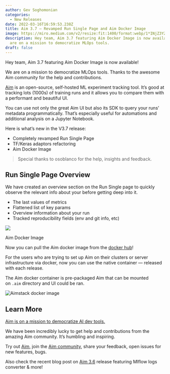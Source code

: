 ```yaml
---
author: Gev Soghomonian
categories:
  - New Releases
date: 2022-03-16T16:59:53.238Z
title: Aim 3.7 — Revamped Run Single Page and Aim Docker Image
image: https://miro.medium.com/v2/resize:fit:1400/format:webp/1*INjZ3YZMiIgIc3EhLos_sw.png
description: Hey team, Aim 3.7 featuring Aim Docker Image is now available! We
  are on a mission to democratize MLOps tools.
draft: false
---
```

Hey team, Aim 3.7 featuring Aim Docker Image is now available!

We are on a mission to democratize MLOps tools. Thanks to the awesome Aim community for the help and contributions.

[Aim](https://github.com/aimhubio/aim) is an open-source, self-hosted ML experiment tracking tool. It’s good at tracking lots (1000s) of training runs and it allows you to compare them with a performant and beautiful UI.

You can use not only the great Aim UI but also its SDK to query your runs’ metadata programmatically. That’s especially useful for automations and additional analysis on a Jupyter Notebook.

Here is what’s new in the V3.7 release:

* Completely revamped Run Single Page
* TF/Keras adaptors refactoring
* Aim Docker Image

> Special thanks to osoblanco for the help, insights and feedback.

## **Run Single Page Overview**

We have created an overview section on the Run Single page to quickly observe the relevant info about your before getting deep into it.

* The last values of metrics
* Flattened list of key params
* Overview information about your run
* Tracked reproducibility fields (env and git info, etc)

![](https://miro.medium.com/v2/resize:fit:1400/format:webp/1*VsQXh2J_Clq2SE1EDq_ooQ.png)

Aim Docker Image

Now you can pull the Aim docker image from the [docker hub](https://hub.docker.com/r/aimstack/aim)!

For the users who are trying to set up Aim on their clusters or server infrastructure via docker, now you can use the native container — released with each release.

The Aim docker container is pre-packaged Aim that can be mounted on `.aim` directory and UI could be ran.

![](https://miro.medium.com/v2/resize:fit:1400/format:webp/1*cjSOM1o9Dk4WNHgDEcE64w.png "Aimstack docker image")

## Learn More

[Aim is on a mission to democratize AI dev tools.](https://aimstack.readthedocs.io/en/latest/overview.html)

We have been incredibly lucky to get help and contributions from the amazing Aim community. It’s humbling and inspiring.

Try out [Aim](https://github.com/aimhubio/aim), join the [Aim community](https://join.slack.com/t/aimstack/shared_invite/zt-193hk43nr-vmi7zQkLwoxQXn8LW9CQWQ), share your feedback, open issues for new features, bugs.

Also check the recent blog post on [Aim 3.6](https://aimstack.io/aim-3-6-mlflow-chart-export-pytorch-ignite-activeloop-hub-integrations/) release featuring Mlflow logs converter & more!